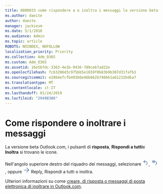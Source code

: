 ```yaml
---
title: 8000033 come rispondere a o inoltra i messaggi la versione beta Outlook.com
ms.author: daeite
author: daeite
manager: jackiesm
ms.date: 5/1/2018
ms.audience: Admin
ms.topic: article
ROBOTS: NOINDEX, NOFOLLOW
localization_priority: Priority
ms.collection: Adm_O365
ms.custom: Adm_O365
ms.assetid: 16e5bfdc-3363-4e1b-9436-789ce67ad22e
ms.openlocfilehash: fcb3206d3c975bb5e1659f0b83b9b307d31fafb1
ms.sourcegitcommit: e2864efcfb493b6e46b662b746661a61232bdba7
ms.translationtype: MT
ms.contentlocale: it-IT
ms.lasthandoff: 01/24/2019
ms.locfileid: "29498306"
---
```

# <a name="how-to-reply-to-or-forward-messages"></a>Come rispondere o inoltrare i messaggi

La versione beta Outlook.com, i pulsanti di **risposta**, **Rispondi a tutti**e **Inoltra** si trovano le icone. 
  
Nell'angolo superiore destro del riquadro dei messaggi, selezionare ![Rispondi](media/08ad5200-369a-4a2f-bef5-ebdcbef5545f.png), ![Rispondi a tutti](media/be5f41a1-dbea-471f-ba5d-7be4256922d2.png), oppure ![Inoltra](media/29fd06ec-1642-40d1-8faa-ec437ef156fc.png) Reply, Rispondi a tutti o inoltra. 
  
Ulteriori informazioni su come [creare, di risposta o messaggi di posta elettronica di inoltrare in Outlook.com](https://go.microsoft.com/fwlink/p/?linkid=873141).
  

